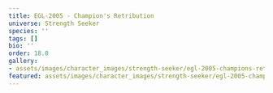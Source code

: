 ```yaml
---
title: EGL-2005 - Champion's Retribution
universe: Strength Seeker
species: ''
tags: []
bio: ''
order: 18.0
gallery:
- assets/images/character_images/strength-seeker/egl-2005-champions-retribution/THEMECHA.webp
featured: assets/images/character_images/strength-seeker/egl-2005-champions-retribution/THEMECHA.webp
---
```

